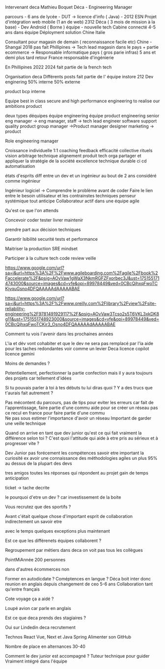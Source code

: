 Intervenant deca
Mathieu Boquet
Déca - Engineering Manager


parcours - 6 ans de lycée  - DUT -> licence d'info ( Java) - 2012 ESN Projet d'intégration web mobile (1 an de web)
2312 Déca ( 3 mois de mission à la base) - Dev Android ( Borne ) équipe - nouvelle tech Cabine connecté 
4-5 ans dans équipe
Déployment solution Chine Italie 

Consultant pour magasin de demain ( reconnaissance facile etc) Chine - Shangaï 2018 pas fait
Phillipines -> Tech lead magasin dans le pays + partie ecommerce
	-> Responsable informatique pays ( gros parie infras)
5 ans et demi plus tard retour France responsable d'ingénierie 


En Phillipines 2022 2024 fait partie de la french tech

Organisation deca
Différents posts  fait partie de l'
équipe instore
212 Dev enginering 50% interne 50% externe

product bcp interne

Equipe 
best in class secure and high performance engineering
to realise our ambitions product

deux types déquipes équipe engineering équipe product
engineering senior eng manager -> eng manager, staff -> tech lead engineer software support quality
product group manager ->Product manager designer marketing -> product 

Role engineering manager

Croissance individuelle 1:1 coaching feedback
efficacité collective rituels vision arbitrage technique
alignement produit tech orga
partager et appliquer la stratégie de la société 
excellence technique durable ci cd automatisation


états d'esprits diff entre un dev et un ingénieur 
au bout de 2 ans considéré comme ingénieur 


Ingénieur logiciel -> Comprendre  le problème avant de coder
Faire le lien entre le besoin utilisateur et les contrainstes techniques 
penseur systémique tout anticipe
Collaborateur actif dans une équipe agile

Qu'est ce que l'on attends

Concevoir coder tester livrer maintenir 

prendre part aux décision techniques

Garantir lsibilité securité tests et performance

Maitriser la production SRE mindset 

Participer à la culture tech code review veille

https://www.google.com/url?sa=i&url=https%3A%2F%2Fwww.agileboarding.com%2Fagile%2Fbook%2Faccelerate%2F&psig=AOvVaw1gWaX3NkmRGFZFxorbec3J&ust=1751551714743000&source=images&cd=vfe&opi=89978449&ved=0CBcQjhxqFwoTCKjyquGsno4DFQAAAAAdAAAAABAE

https://www.google.com/url?sa=i&url=https%3A%2F%2Fwww.oreilly.com%2Flibrary%2Fview%2Fsite-reliability-engineering%2F9781491929117%2F&psig=AOvVaw3Tcso2s5T6VKL3xkDK8g11&ust=1751551748923000&source=images&cd=vfe&opi=89978449&ved=0CBcQjhxqFwoTCKir3_Osno4DFQAAAAAdAAAAABAE

Comment tu vois l'avenir dans les prochaines années

L'ia et dév vont cohabiter et que le dev ne sera pas remplacé par l'ia aide pour les taches redondantes voir comme un levier
Deca licence copilot licence gemini 

Moins de demandes ?

Potentiellement, perfectionner la partie confection mais il y aura toujours des projets car tellement d'idées 

Si tu pouvais parler à toi à tes débuts tu lui diras quoi ?  Y a des trucs que t'aurais fait autrement ?

Pas mécontent du parcours, pas de tips pour eviter les erreurs car fait de l'apprentissage, faire partie d'une commu aide pour se créer un réseau 
pas ce recul en france pour faire partie d'une commu  
Ne pas sous estimer l'importance d'avoir un réseau 
Important de garder une veille technique 

Quand on arrive en tant que dev junior qu'est ce qui fait vraiment la différence selon toi ? C'est quoi l'attitude qui aide à etre pris au sérieux et à progresser vite ?

Dev Junior pas forécement les compétences savoir etre important la curiosité ex 
avoir une connaissance des méthodologies agiles un plus 95% au dessus de la plupart des devs

tres amigos toutes les réponses qui répondent au projet gain de temps anticipation 

ticket -> tache decrite 

le pourquoi d'etre un dev ? car investissement de la boite 

Vous recrutez que des sportifs ?

Avant c'était quelque chose d'important esprit de collaboration indirectement un savoir etre 

avec le temps quelques exceptions plus maintenant

Est ce que les différenets équipes collaborent ?

Regroupement par métiers  dans deca on voit pas tous les collègues 

PointMiAnnée 200 personnes 

dans d'autres écommerces non

Former en autodicdate ? Coméptences en langue ?
Déca boit inter donc reunion en anglais depuis changement de ceo 5-6 ans 
Collaboration tant qu'entre français

Cote voyage ça a aidé ?

Loupé avion car parle en anglais 

Est ce que deca prends des stagiaires ?

Oui sur Lindedin deca recrutement

Technos
React Vue, Next et Java Spring
Alimenter son GitHub 

Nombre de place en alternances
30-40 

Comment le dev junior est accompagné ?
Tuteur technique pour guider 
Vraiment intégré dans l'équipe 

